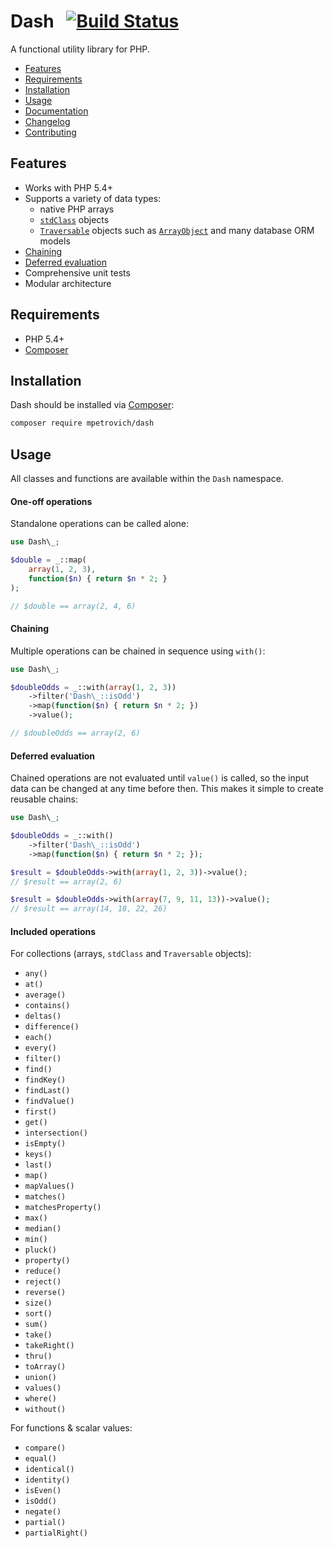Dash &nbsp; [![Build Status](https://travis-ci.org/mpetrovich/Dash.svg?branch=master)](https://travis-ci.org/mpetrovich/Dash)
====
A functional utility library for PHP.

- [Features](#features)
- [Requirements](#requirements)
- [Installation](#installation)
- [Usage](#usage)
- [Documentation](docs/index.html)
- [Changelog](CHANGELOG.md)
- [Contributing](CONTRIBUTING.md)


Features
--------
- Works with PHP 5.4+
- Supports a variety of data types:
	- native PHP arrays
	- [`stdClass`](http://php.net/manual/en/reserved.classes.php) objects
	- [`Traversable`](http://php.net/manual/en/class.traversable.php) objects such as [`ArrayObject`](http://php.net/manual/en/class.arrayobject.php) and many database ORM models
- [Chaining](#chaining)
- [Deferred evaluation](#deferred-evaluation)
- Comprehensive unit tests
- Modular architecture


Requirements
------------
- PHP 5.4+
- [Composer](https://getcomposer.org/)


Installation
------------
Dash should be installed via [Composer](https://getcomposer.org/):
```sh
composer require mpetrovich/dash
```


Usage
-----
All classes and functions are available within the `Dash` namespace.


#### One-off operations
Standalone operations can be called alone:

```php
use Dash\_;

$double = _::map(
	array(1, 2, 3),
	function($n) { return $n * 2; }
);

// $double == array(2, 4, 6)
```


#### Chaining
Multiple operations can be chained in sequence using `with()`:

```php
use Dash\_;

$doubleOdds = _::with(array(1, 2, 3))
	->filter('Dash\_::isOdd')
	->map(function($n) { return $n * 2; })
	->value();

// $doubleOdds == array(2, 6)
```


#### Deferred evaluation
Chained operations are not evaluated until `value()` is called, so the input data can be changed at any time before then. This makes it simple to create reusable chains:
```php
use Dash\_;

$doubleOdds = _::with()
	->filter('Dash\_::isOdd')
	->map(function($n) { return $n * 2; });

$result = $doubleOdds->with(array(1, 2, 3))->value();
// $result == array(2, 6)

$result = $doubleOdds->with(array(7, 9, 11, 13))->value();
// $result == array(14, 18, 22, 26)
```


#### Included operations
For collections (arrays, `stdClass` and `Traversable` objects):

- `any()`
- `at()`
- `average()`
- `contains()`
- `deltas()`
- `difference()`
- `each()`
- `every()`
- `filter()`
- `find()`
- `findKey()`
- `findLast()`
- `findValue()`
- `first()`
- `get()`
- `intersection()`
- `isEmpty()`
- `keys()`
- `last()`
- `map()`
- `mapValues()`
- `matches()`
- `matchesProperty()`
- `max()`
- `median()`
- `min()`
- `pluck()`
- `property()`
- `reduce()`
- `reject()`
- `reverse()`
- `size()`
- `sort()`
- `sum()`
- `take()`
- `takeRight()`
- `thru()`
- `toArray()`
- `union()`
- `values()`
- `where()`
- `without()`

For functions & scalar values:

- `compare()`
- `equal()`
- `identical()`
- `identity()`
- `isEven()`
- `isOdd()`
- `negate()`
- `partial()`
- `partialRight()`
